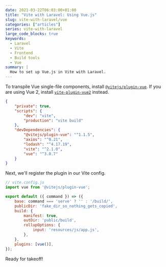 ```yaml
---
date: 2021-03-22T06:03:00+01:00
title: "Vite with Laravel: Using Vue.js"
slug: vite-with-laravel/vue
categories: ["articles"]
series: vite-with-laravel
large_code_blocks: true
keywords:
  - Laravel
  - Vite
  - Frontend
  - Build tools
  - Vue
summary: |
  How to set up Vue.js in Vite with Laravel.
---
```


To transpile Vue single-file components, install [`@vitejs/plugin-vue`](https://github.com/vitejs/vite/tree/main/packages/plugin-vue). If you are using Vue 2, install [`vite-plugin-vue2`](https://github.com/underfin/vite-plugin-vue2) instead.

```json {hl_lines=["8", "12"]}
{
    "private": true,
    "scripts": {
        "dev": "vite",
        "production": "vite build"
    },
    "devDependencies": {
        "@vitejs/plugin-vue": "^1.1.5",
        "axios": "^0.21",
        "lodash": "^4.17.19",
        "vite": "^2.1.0",
        "vue": "^3.0.7"
    }
}
```

Next, we'll register the plugin in our Vite config.

```js {hl_lines=["2", "14"]}
// vite.config.js
import vue from '@vitejs/plugin-vue';

export default ({ command }) => ({
    base: command === 'serve' ? '' : '/build/',
    publicDir: 'fake_dir_so_nothing_gets_copied',
    build: {
        manifest: true,
        outDir: 'public/build',
        rollupOptions: {
            input: 'resources/js/app.js',
        },
    },
    plugins: [vue()],
});
```

Ready for takeoff!
